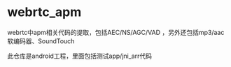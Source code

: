 # webrtc_apm
webrtc中apm相关代码的提取，包括AEC/NS/AGC/VAD ，另外还包括mp3/aac软编码器、SoundTouch

此仓库是android工程，里面包括测试app/jni_arr代码
